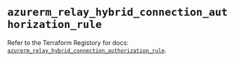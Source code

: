 # `azurerm_relay_hybrid_connection_authorization_rule`

Refer to the Terraform Registory for docs: [`azurerm_relay_hybrid_connection_authorization_rule`](https://registry.terraform.io/providers/hashicorp/azurerm/3.85.0/docs/resources/relay_hybrid_connection_authorization_rule).
